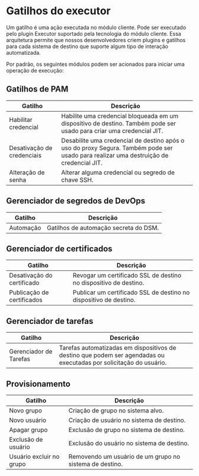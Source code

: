 # Gatilhos do executor

Um gatilho é uma ação executada no módulo cliente. Pode ser executado pelo plugin Executor suportado pela tecnologia do módulo cliente. Essa arquitetura permite que nossos desenvolvedores criem  plugins e gatilhos para cada sistema de destino que suporte algum tipo de interação automatizada.

Por padrão, os seguintes módulos podem ser acionados para iniciar uma operação de execução:

## Gatilhos de PAM

| Gatilho | Descrição |
| ----- | ----- |
| Habilitar credencial | Habilite uma credencial bloqueada em um dispositivo de destino. Também pode ser usado para criar uma credencial JIT. |
| Desativação de credenciais | Desabilite uma credencial de destino após o uso do proxy Segura. Também pode ser usado para realizar uma destruição de credencial JIT. |
| Alteração de senha | Alterar alguma credencial ou segredo de chave SSH. |

## Gerenciador de segredos de DevOps

| Gatilho | Descrição |
| ----- | ----- |
| Automação | Gatilhos de automação secreta do DSM. |

## Gerenciador de certificados

| Gatilho | Descrição |
| ----- | ----- |
| Desativação do certificado | Revogar um certificado SSL de destino no dispositivo de destino. |
| Publicação de certificados | Publicar um certificado SSL de destino no dispositivo de destino. |

## Gerenciador de tarefas

| Gatilho | Descrição |
| ----- | ----- |
| Gerenciador de Tarefas | Tarefas automatizadas em dispositivos de destino que podem ser agendadas ou executadas por solicitação do usuário. |

## Provisionamento

| Gatilho | Descrição |
| ----- | ----- |
| Novo grupo | Criação de grupo no sistema alvo. |
| Novo usuário | Criação de usuário no sistema de destino. |
| Apagar grupo | Exclusão de grupo no sistema de destino. |
| Exclusão de usuário | Exclusão do usuário no sistema de destino. |
| Usuário excluir no grupo | Removendo um usuário de um grupo no sistema de destino. |
